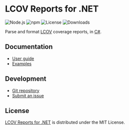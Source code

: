 # LCOV Reports for .NET
![Node.js](https://badgen.net/npm/node/@cedx/lcov) ![npm](https://badgen.net/npm/v/@cedx/lcov) ![License](https://badgen.net/npm/license/@cedx/lcov) ![Downloads](https://badgen.net/npm/dt/@cedx/lcov)

Parse and format [LCOV](https://github.com/linux-test-project/lcov) coverage reports,
in [C#](https://learn.microsoft.com/en-us/dotnet/csharp).

## Documentation
- [User guide](https://github.com/cedx/lcov.cs/wiki)
- [Examples](https://github.com/cedx/lcov.cs/tree/main/example)

## Development
- [Git repository](https://github.com/cedx/lcov.cs)
- [Submit an issue](https://github.com/cedx/lcov.cs/issues)

## License
[LCOV Reports for .NET](https://github.com/cedx/lcov.cs) is distributed under the MIT License.

